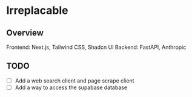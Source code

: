 # Irreplacable

## Overview

Frontend: Next.js, Tailwind CSS, Shadcn UI
Backend: FastAPI, Anthropic

## TODO

- [ ] Add a web search client and page scrape client
- [ ] Add a way to access the supabase database